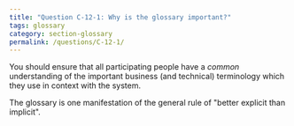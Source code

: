 ```yaml
---
title: "Question C-12-1: Why is the glossary important?"
tags: glossary
category: section-glossary
permalink: /questions/C-12-1/
---
```


You should ensure that all participating people have a _common_ understanding of the important business (and technical) terminology which they use in context with the system.

The glossary is one manifestation of the general rule of "better explicit than implicit".
